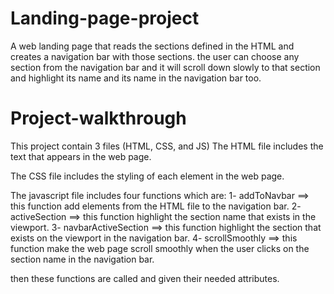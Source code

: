 # Landing-page-project
A web landing page that reads the sections defined in the HTML and creates a navigation bar with those sections. the user can choose any section from the navigation bar and it will scroll down slowly to that section and highlight its name and its name in the navigation bar too.

# Project-walkthrough

This project contain 3 files (HTML, CSS, and JS)
The HTML file includes the text that appears in the web page.

The CSS file includes the styling of each element in the web page.

The javascript file includes four functions which are:
1- addToNavbar ==> this function add elements from the HTML file to the navigation bar.
2- activeSection ==> this function highlight the section name that exists in the viewport.
3- navbarActiveSection ==> this function highlight the section that exists on the viewport in the navigation bar.
4- scrollSmoothly ==> this function make the web page scroll smoothly when the user clicks on the section name in the navigation bar.

then these functions are called and given their needed attributes.
